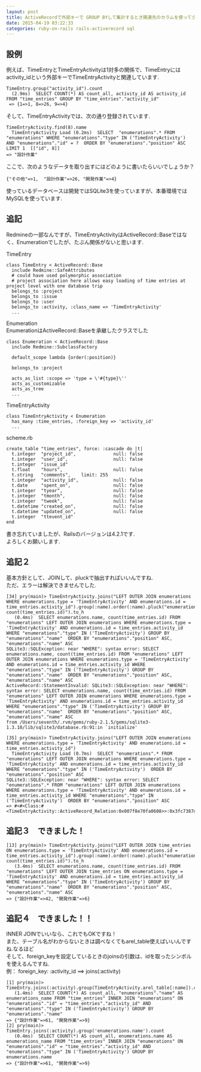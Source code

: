 ```yaml
---
layout: post
title: ActiveRecordで外部キーで GROUP BYして集計するとき関連先のカラムを使ってグループ分けするには？
date: 2015-04-19 03:22:33
categories: ruby-on-rails rails-activerecord sql
---
```

<!-- {% raw %} -->
<h2>設例</h2>

<p>例えば、TimeEntryとTimeEntryActivityは1対多の関係で、TimeEntryにはactivity_idという外部キーでTimeEntryActivityと関連しています.</p>

<pre><code>TimeEntry.group("activity_id").count
  (2.9ms)  SELECT COUNT(*) AS count_all, activity_id AS activity_id FROM "time_entries" GROUP BY "time_entries"."activity_id"
 =&gt; {1=&gt;1, 8=&gt;26, 9=&gt;4}
</code></pre>

<p>そして、TimeEntryActivityでは、次の通り登録されています.</p>

<pre><code>TimeEntryActivity.find(8).name
  TimeEntryActivity Load (0.2ms)  SELECT  "enumerations".* FROM "enumerations" WHERE "enumerations"."type" IN ('TimeEntryActivity') AND "enumerations"."id" = ?  ORDER BY "enumerations"."position" ASC LIMIT 1  [["id", 8]]
=&gt; "設計作業"
</code></pre>

<p>ここで、次のようなデータを取り出すにはどのように書いたらいいでしょうか？</p>

<pre><code>{"その他"=&gt;1,  "設計作業"=&gt;26, "開発作業"=&gt;4}
</code></pre>

<p>使っているデータベースは開発ではSQLite3を使っていますが、本番環境ではMySQLを使っています.</p>

<h2>追記</h2>

<p>Redmineの一部なんですが、TimeEntryActivityはActiveRecord::Baseではなく、Enumerationでしたが、たぶん関係がないと思います.</p>

<p>TimeEntry</p>

<pre><code>class TimeEntry &lt; ActiveRecord::Base
  include Redmine::SafeAttributes
  # could have used polymorphic association
  # project association here allows easy loading of time entries at project level with one database trip
  belongs_to :project
  belongs_to :issue
  belongs_to :user
  belongs_to :activity, :class_name =&gt; 'TimeEntryActivity'
  ...
</code></pre>

<p>Enumeration<br>
EnumerationはActiveRecord::Baseを承継したクラスでした</p>

<pre><code>class Enumeration &lt; ActiveRecord::Base
  include Redmine::SubclassFactory

  default_scope lambda {order(:position)}

  belongs_to :project

  acts_as_list :scope =&gt; 'type = \'#{type}\''
  acts_as_customizable
  acts_as_tree
  ...
</code></pre>

<p>TimeEntryActivity</p>

<pre><code>class TimeEntryActivity &lt; Enumeration
  has_many :time_entries, :foreign_key =&gt; 'activity_id'
  ...
</code></pre>

<p>scheme.rb</p>

<pre><code>create_table "time_entries", force: :cascade do |t|
  t.integer  "project_id",              null: false
  t.integer  "user_id",                 null: false
  t.integer  "issue_id"
  t.float    "hours",                   null: false
  t.string   "comments",    limit: 255
  t.integer  "activity_id",             null: false
  t.date     "spent_on",                null: false
  t.integer  "tyear",                   null: false
  t.integer  "tmonth",                  null: false
  t.integer  "tweek",                   null: false
  t.datetime "created_on",              null: false
  t.datetime "updated_on",              null: false
  t.integer  "ttevent_id"
end
</code></pre>

<p>書き忘れていましたが、Railsのバージョンは4.2.1です.<br>
よろしくお願いします.</p>

<h2>追記２</h2>

<p>基本方針として、JOINして、pluckで抽出すればいいんですね.<br>
ただ、エラーは解決できませんでした.</p>

<pre><code>[34] pry(main)&gt; TimeEntryActivity.joins("LEFT OUTER JOIN enumerations WHERE enumerations.type = 'TimeEntryActivity' AND enumerations.id = time_entries.activity_id").group(:name).order(:name).pluck("enumerations.name, count(time_entries.id)").to_h
   (0.4ms)  SELECT enumerations.name, count(time_entries.id) FROM "enumerations" LEFT OUTER JOIN enumerations WHERE enumerations.type = 'TimeEntryActivity' AND enumerations.id = time_entries.activity_id WHERE "enumerations"."type" IN ('TimeEntryActivity') GROUP BY "enumerations"."name"  ORDER BY "enumerations"."position" ASC, "enumerations"."name" ASC
SQLite3::SQLException: near "WHERE": syntax error: SELECT enumerations.name, count(time_entries.id) FROM "enumerations" LEFT OUTER JOIN enumerations WHERE enumerations.type = 'TimeEntryActivity' AND enumerations.id = time_entries.activity_id WHERE "enumerations"."type" IN ('TimeEntryActivity') GROUP BY "enumerations"."name"  ORDER BY "enumerations"."position" ASC, "enumerations"."name" ASC
ActiveRecord::StatementInvalid: SQLite3::SQLException: near "WHERE": syntax error: SELECT enumerations.name, count(time_entries.id) FROM "enumerations" LEFT OUTER JOIN enumerations WHERE enumerations.type = 'TimeEntryActivity' AND enumerations.id = time_entries.activity_id WHERE "enumerations"."type" IN ('TimeEntryActivity') GROUP BY "enumerations"."name"  ORDER BY "enumerations"."position" ASC, "enumerations"."name" ASC
from /Users/seventh/.rvm/gems/ruby-2.1.5/gems/sqlite3-1.3.10/lib/sqlite3/database.rb:91:in `initialize'

[35] pry(main)&gt; TimeEntryActivity.joins("LEFT OUTER JOIN enumerations WHERE enumerations.type = 'TimeEntryActivity' AND enumerations.id = time_entries.activity_id")
  TimeEntryActivity Load (0.7ms)  SELECT "enumerations".* FROM "enumerations" LEFT OUTER JOIN enumerations WHERE enumerations.type = 'TimeEntryActivity' AND enumerations.id = time_entries.activity_id WHERE "enumerations"."type" IN ('TimeEntryActivity')  ORDER BY "enumerations"."position" ASC
SQLite3::SQLException: near "WHERE": syntax error: SELECT "enumerations".* FROM "enumerations" LEFT OUTER JOIN enumerations WHERE enumerations.type = 'TimeEntryActivity' AND enumerations.id = time_entries.activity_id WHERE "enumerations"."type" IN ('TimeEntryActivity')  ORDER BY "enumerations"."position" ASC
=&gt; #&lt;#&lt;Class:#&lt;TimeEntryActivity::ActiveRecord_Relation:0x007f8e70fa0608&gt;&gt;:0x3fc7387d0304&gt;
</code></pre>

<h2>追記３　できました！</h2>

<pre><code>[13] pry(main)&gt; TimeEntryActivity.joins("LEFT OUTER JOIN time_entries ON enumerations.type = 'TimeEntryActivity' AND enumerations.id = time_entries.activity_id").group(:name).order(:name).pluck("enumerations.name, count(time_entries.id)").to_h
   (3.4ms)  SELECT enumerations.name, count(time_entries.id) FROM "enumerations" LEFT OUTER JOIN time_entries ON enumerations.type = 'TimeEntryActivity' AND enumerations.id = time_entries.activity_id WHERE "enumerations"."type" IN ('TimeEntryActivity') GROUP BY "enumerations"."name"  ORDER BY "enumerations"."position" ASC, "enumerations"."name" ASC
=&gt; {"設計作業"=&gt;42, "開発作業"=&gt;6}
</code></pre>

<h2>追記４　できました！！</h2>

<p>INNER JOINでいいなら、これでもOKですね！<br>
また、テーブル名がわからないときは調べなくてもarel_table使えばいいんですね.なるほど<br>
そして、foreign_keyを設定しているときのjoinsの引数は、idを取ったシンボルを使えるんですね.<br>
例： foreign_key: :activity_id   ==> joins(:activity)</p>

<pre><code>[1] pry(main)&gt; TimeEntry.joins(:activity).group(TimeEntryActivity.arel_table[:name]).count
   (1.4ms)  SELECT COUNT(*) AS count_all, "enumerations"."name" AS enumerations_name FROM "time_entries" INNER JOIN "enumerations" ON "enumerations"."id" = "time_entries"."activity_id" AND "enumerations"."type" IN ('TimeEntryActivity') GROUP BY "enumerations"."name"
=&gt; {"設計作業"=&gt;61, "開発作業"=&gt;9}
[2] pry(main)&gt; TimeEntry.joins(:activity).group('enumerations.name').count
   (0.4ms)  SELECT COUNT(*) AS count_all, enumerations.name AS enumerations_name FROM "time_entries" INNER JOIN "enumerations" ON "enumerations"."id" = "time_entries"."activity_id" AND "enumerations"."type" IN ('TimeEntryActivity') GROUP BY enumerations.name
=&gt; {"設計作業"=&gt;61, "開発作業"=&gt;9}
</code></pre>
<!-- {% endraw %} -->
